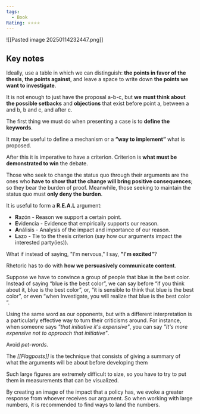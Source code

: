 ```yaml
---
tags:
  - Book
Rating: ⭐️⭐️⭐️⭐️
---
```

![[Pasted image 20250114232447.png]]

## Key notes

Ideally, use a table in which we can distinguish: **the points in favor of the thesis**, **the points against**, and leave a space to write down **the points we want to investigate**.

It is not enough to just have the proposal a-b-c, but **we must think about the possible setbacks** and **objections** that exist before point a, between a and b, b and c, and after c.

The first thing we must do when presenting a case is to **define the keywords**.

It may be useful to define a mechanism or a **“way to implement”** what is proposed.

After this it is imperative to have a criterion. Criterion is **what must be demonstrated to win** the debate.

Those who seek to change the status quo through their arguments are the ones who **have to show that the change will bring positive consequences**; so they bear the burden of proof. Meanwhile, those seeking to maintain the status quo must **only deny the burden**.

It is useful to form a **R.E.A.L** argument:
- **R**azón - Reason we support a certain point.
- **E**videncia - Evidence that empirically supports our reason.
- **A**nálisis - Analysis of the impact and importance of our reason.
- **L**azo - Tie to the thesis criterion (say how our arguments impact the interested party(ies)).

What if instead of saying, "I'm nervous," I say, **"I'm excited"**?

Rhetoric has to do with **how we persuasively communicate content**.

Suppose we have to convince a group of people that blue is the best color. Instead of saying “blue is the best color”, we can say before “if you think about it, blue is the best color”, or, “it is sensible to think that blue is the best color”, or even “when Investigate, you will realize that blue is the best color ”.

Using the same word as our opponents, but with a different interpretation is a particularly effective way to turn their criticisms around. For instance, when someone says _"that initiative it's expensive"_, you can say _"It's more expensive not to approach that initiative"_.

Avoid _pet-words_.

The _[[Flagposts]]_ is the technique that consists of giving a summary of what the arguments will be about before developing them

Such large figures are extremely difficult to size, so you have to try to put them in measurements that can be visualized.

By creating an image of the impact that a policy has, we evoke a greater response from whoever receives our argument. So when working with large numbers, it is recommended to find ways to land the numbers.